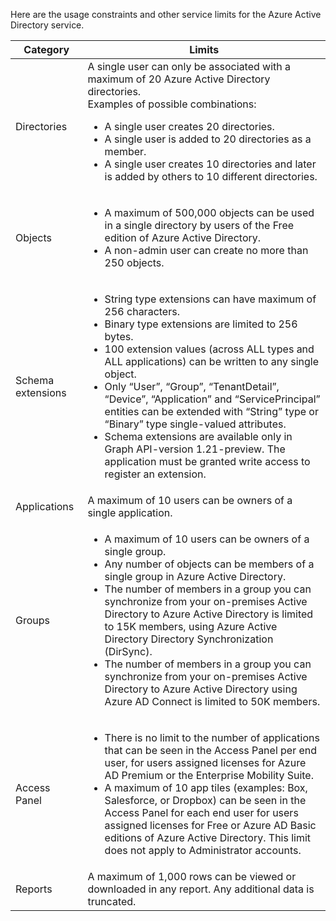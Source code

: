 Here are the usage constraints and other service limits for the Azure Active Directory service.

| Category | Limits |
|---|---|
| Directories | A single user can only be associated with a maximum of 20 Azure Active Directory directories.<br />Examples of possible combinations: <ul> <li>A single user creates 20 directories.</li><li>A single user is added to 20 directories as a member.</li><li>A single user creates 10 directories and later is added by others to 10 different directories.</li></ul> |  
| Objects | <ul><li>A maximum of 500,000 objects can be used in a single directory by users of the Free edition of Azure Active Directory.</li><li>A non-admin user can create no more than 250 objects.</li></ul> |
| Schema extensions | <ul><li>String type extensions can have maximum of 256 characters. </li><li>Binary type extensions are limited to 256 bytes.</li><li>100 extension values (across ALL types and ALL applications) can be written to any single object.</li><li>Only “User”, “Group”, “TenantDetail”, “Device”, “Application” and “ServicePrincipal” entities can be extended with “String” type or “Binary” type single-valued attributes.</li><li>Schema extensions are available only in Graph API-version 1.21-preview. The application must be granted write access to register an extension.</li></ul> |
| Applications | A maximum of 10 users can be owners of a single application. |
| Groups | <ul><li>A maximum of 10 users can be owners of a single group.</li><li>Any number of objects can be members of a single group in Azure Active Directory.</li><li>The number of members in a group you can synchronize from your on-premises Active Directory to Azure Active Directory is limited to 15K members, using Azure Active Directory Directory Synchronization (DirSync).</li><li>The number of members in a group you can synchronize from your on-premises Active Directory to Azure Active Directory using Azure AD Connect is limited to 50K members.</li></ul> |
| Access Panel | <ul><li>There is no limit to the number of applications that can be seen in the Access Panel per end user, for users assigned licenses for Azure AD Premium or the Enterprise Mobility Suite.</li><li>A maximum of 10 app tiles (examples: Box, Salesforce, or Dropbox) can be seen in the Access Panel for each end user for users assigned licenses for Free or Azure AD Basic editions of Azure Active Directory. This limit does not apply to Administrator accounts.</li></ul> |
| Reports | A maximum of 1,000 rows can be viewed or downloaded in any report. Any additional data is truncated. |


<!--HONumber=Oct16_HO2-->


